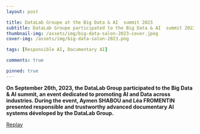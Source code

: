 ```yaml
---
layout: post

title: DataLab Groupe at the Big Data & AI  summit 2023
subtitle: DataLab Groupe participated to the Big Data & AI  summit 2023
thumbnail-img: /assets/img/big-data-salon-2023-cover.jpeg
cover-img: /assets/img/big-data-salon-2023.png

tags: [Responsible AI, Documentary AI]

comments: true

pinned: true
---
```



**On September 26th, 2023, the DataLab Group participated to the Big Data & AI summit, an event dedicated to promoting AI and Data across industries. During the event, Aymen SHABOU and Léa FROMENTIN presented  responsible and trustworthy advanced documentary AI systems déveloped by the DataLab Group.**

[Replay](https://www.bigdataparis.com/fr/programme/64185def0272e500243f5d30)